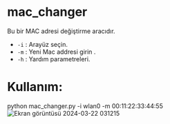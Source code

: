 # mac_changer
Bu bir MAC adresi değiştirme aracıdır.

- `-i` : Arayüz seçin.
- `-m` : Yeni Mac addresi girin .
- `-h` : Yardım parametreleri.
# Kullanım:
python mac_changer.py -i wlan0 -m 00:11:22:33:44:55
![Ekran görüntüsü 2024-03-22 031215](https://github.com/azatdicle/mac_changer/assets/75863129/16a23f7b-0da0-4011-a29e-850592e1a9b2)
